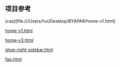 ## 项目参考
(cas)[file:///Users/hui/Desktop/BYAPAR/home-v1.html]

[home-v1.html](http://www.unipouch.com/home-v1.html)

[home-v3.html](http://www.unipouch.com/home-v3.html)

[shop-right-sidebar.html](http://www.unipouch.com/shop-right-sidebar.html)

[faq.html](http://www.unipouch.com/faq.html)

